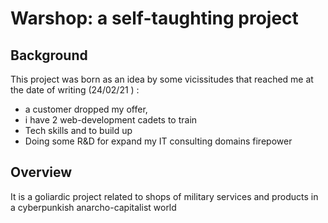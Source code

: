 # Warshop: a self-taughting project

## Background
This project was born as an idea by some vicissitudes that reached me at the date of writing (24/02/21 ) : <br> 
- a customer dropped my offer, 
- i have 2 web-development cadets to train 
- Tech skills and  to build up
- Doing some R&D for expand my IT consulting domains firepower  

## Overview
It is a goliardic project related to shops of military services and products in a cyberpunkish anarcho-capitalist world

